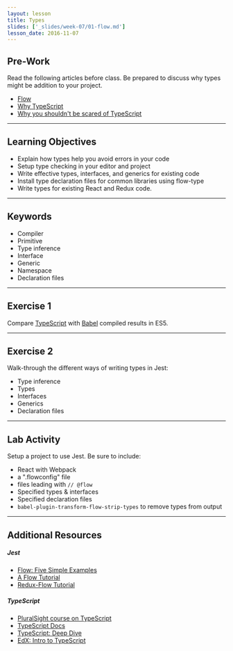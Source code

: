```yaml
---
layout: lesson
title: Types
slides: ['_slides/week-07/01-flow.md']
lesson_date: 2016-11-07
---
```


## Pre-Work

Read the following articles before class. Be prepared to discuss why types might be addition to your project.

- [Flow](https://flowtype.org/)
- [Why TypeScript](https://basarat.gitbooks.io/typescript/content/docs/why-typescript.html)
- [Why you shouldn't be scared of TypeScript](https://scotch.io/tutorials/why-you-shouldnt-be-scared-of-typescript)

---

## Learning Objectives

- Explain how types help you avoid errors in your code
- Setup type checking in your editor and project
- Write effective types, interfaces, and generics for existing code
- Install type declaration files for common libraries using flow-type
- Write types for existing React and Redux code.

---

## Keywords

- Compiler
- Primitive
- Type inference
- Interface
- Generic
- Namespace
- Declaration files

---

## Exercise 1

Compare [TypeScript](https://www.typescriptlang.org/play/) with [Babel](https://babeljs.io/repl/) compiled results in ES5.

---

## Exercise 2

Walk-through the different ways of writing types in Jest:

- Type inference
- Types
- Interfaces
- Generics
- Declaration files

---

## Lab Activity

Setup a project to use Jest. Be sure to include:

- React with Webpack
- a ".flowconfig" file
- files leading with `// @flow`
- Specified types & interfaces
- Specified declaration files
- `babel-plugin-transform-flow-strip-types` to remove types from output

---

## Additional Resources

##### Jest
- [Flow: Five Simple Examples](https://flowtype.org/docs/five-simple-examples.html)
- [A Flow Tutorial](https://www.shortcutfoo.com/blog/facebook-flow-tutorial/)
- [Redux-Flow Tutorial](http://dchambers.github.io/articles/redux-flow-tutorial/)

##### TypeScript
- [PluralSight course on TypeScript](https://www.pluralsight.com/courses/typescript)
- [TypeScript Docs](http://www.typescriptlang.org/)
- [TypeScript: Deep Dive](https://basarat.gitbooks.io/typescript/content/)
- [EdX: Intro to TypeScript](https://www.edx.org/course/introduction-typescript-microsoft-dev201x-1)

